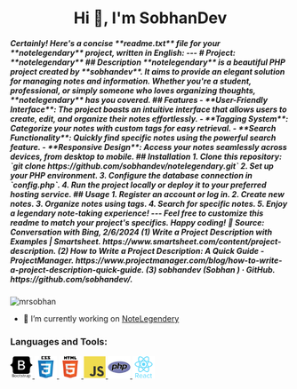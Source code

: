 <h1 align="center">Hi 👋, I'm SobhanDev</h1>
<h5>Certainly! Here's a concise **readme.txt** file for your **notelegendary** project, written in English: --- # Project: **notelegendary** ## Description **notelegendary** is a beautiful PHP project created by **sobhandev**. It aims to provide an elegant solution for managing notes and information. Whether you're a student, professional, or simply someone who loves organizing thoughts, **notelegendary** has you covered. ## Features - **User-Friendly Interface**: The project boasts an intuitive interface that allows users to create, edit, and organize their notes effortlessly. - **Tagging System**: Categorize your notes with custom tags for easy retrieval. - **Search Functionality**: Quickly find specific notes using the powerful search feature. - **Responsive Design**: Access your notes seamlessly across devices, from desktop to mobile. ## Installation 1. Clone this repository: `git clone https://github.com/sobhandev/notelegendary.git` 2. Set up your PHP environment. 3. Configure the database connection in `config.php`. 4. Run the project locally or deploy it to your preferred hosting service. ## Usage 1. Register an account or log in. 2. Create new notes. 3. Organize notes using tags. 4. Search for specific notes. 5. Enjoy a legendary note-taking experience! --- Feel free to customize this readme to match your project's specifics. Happy coding! 🚀 Source: Conversation with Bing, 2/6/2024 (1) Write a Project Description with Examples | Smartsheet. https://www.smartsheet.com/content/project-description. (2) How to Write a Project Description: A Quick Guide - ProjectManager. https://www.projectmanager.com/blog/how-to-write-a-project-description-quick-guide. (3) sobhandev (Sobhan ) · GitHub. https://github.com/sobhandev/.</h5>

<p align="left"> <img src="https://komarev.com/ghpvc/?username=mrsobhan&label=Profile%20views&color=0e75b6&style=flat" alt="mrsobhan" /> </p>

- 🔭 I’m currently working on [NoteLegendery](https://github.com/MrSobhan/NoteLegendery)

<h3 align="left">Languages and Tools:</h3>
<p align="left"> <a href="https://getbootstrap.com" target="_blank" rel="noreferrer"> <img src="https://raw.githubusercontent.com/devicons/devicon/master/icons/bootstrap/bootstrap-plain-wordmark.svg" alt="bootstrap" width="40" height="40"/> </a> <a href="https://www.w3schools.com/css/" target="_blank" rel="noreferrer"> <img src="https://raw.githubusercontent.com/devicons/devicon/master/icons/css3/css3-original-wordmark.svg" alt="css3" width="40" height="40"/> </a> <a href="https://www.w3.org/html/" target="_blank" rel="noreferrer"> <img src="https://raw.githubusercontent.com/devicons/devicon/master/icons/html5/html5-original-wordmark.svg" alt="html5" width="40" height="40"/> </a> <a href="https://developer.mozilla.org/en-US/docs/Web/JavaScript" target="_blank" rel="noreferrer"> <img src="https://raw.githubusercontent.com/devicons/devicon/master/icons/javascript/javascript-original.svg" alt="javascript" width="40" height="40"/> </a> <a href="https://www.php.net" target="_blank" rel="noreferrer"> <img src="https://raw.githubusercontent.com/devicons/devicon/master/icons/php/php-original.svg" alt="php" width="40" height="40"/> </a> <a href="https://reactjs.org/" target="_blank" rel="noreferrer"> <img src="https://raw.githubusercontent.com/devicons/devicon/master/icons/react/react-original-wordmark.svg" alt="react" width="40" height="40"/> </a> </p>

